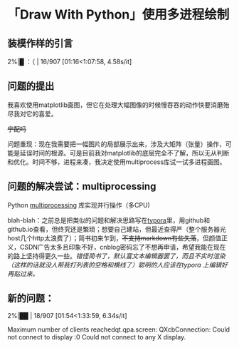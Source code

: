 # 「Draw With Python」使用多进程绘制

## 装模作样的引言

2%|█         ：（          | 16/907 [01:16<1:07:58, 4.58s/it]



## 问题的提出

我喜欢使用matplotlib画图，但它在处理大幅图像的时候慢吞吞的动作快要消磨殆尽我对它的喜爱。

~~宁配吗~~

问题重现：现在我需要把一幅图片的局部展示出来，涉及大矩阵（张量）操作，可能是延误时间的根源。可是目前我对matplotlib的底层完全不了解，所以无从判断和优化。时间不够，进程来凑，我决定使用multiprocess库试一试多进程画图。

## 问题的解决尝试：multiprocessing

Python [multiprocessing](https://docs.python.org/2/library/multiprocessing.html) 库实现并行操作（多CPU)





blah-blah：之前总是把类似的问题和解决思路写在[typora](https://typora.io/)里，用github和github.io查看，但终究还是繁琐；想要自己建站，但最近查得严（整个服务器光host几个http太浪费了）；简书初来乍到，~~不支持markdown有些失落~~，但颜值正义，CSDN广告太多且印象不好，cnblog密码忘了不想再申请，希望我能在现在的路上坚持得更久一些。*错怪简书了，默认富文本编辑器罢了，而且不实时渲染（这样的话就没人帮我打列表的空格和横线了）聪明的人应该在typora 上编辑好再贴过来。*



## 新的问题：

  2%|██                                                                  | 18/907 [01:54<1:33:59,  6.34s/it]

Maximum number of clients reachedqt.qpa.screen: QXcbConnection: Could not connect to display :0
Could not connect to any X display.